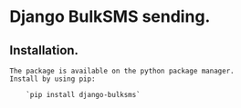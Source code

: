 Django BulkSMS sending.
=======================

## Installation.

    The package is available on the python package manager.
    Install by using pip:

        `pip install django-bulksms`

